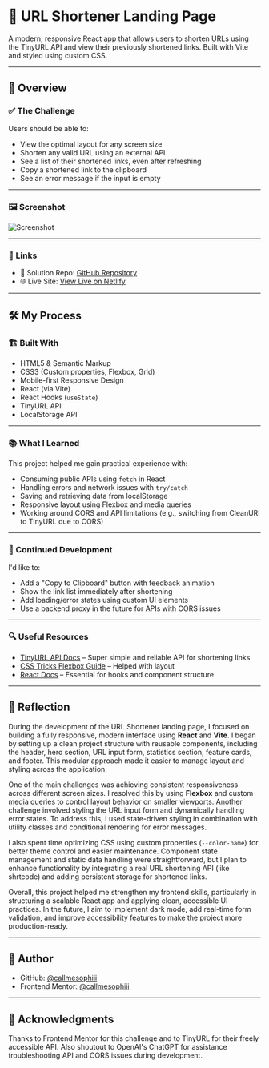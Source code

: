 # 🔗 URL Shortener Landing Page

A modern, responsive React app that allows users to shorten URLs using the TinyURL API and view their previously shortened links. Built with Vite and styled using custom CSS.

---

## 📌 Overview

### ✅ The Challenge

Users should be able to:

- View the optimal layout for any screen size  
- Shorten any valid URL using an external API  
- See a list of their shortened links, even after refreshing  
- Copy a shortened link to the clipboard  
- See an error message if the input is empty  

---

### 🖼 Screenshot

![Screenshot](./src/assets/screenshot.png)

---

### 🔗 Links

- 🔧 Solution Repo: [GitHub Repository](https://github.com/callmesophiii/url-shortening-api-master)  
- 🌐 Live Site: [View Live on Netlify](https://url-shortening-api-master-orcin.vercel.app/)

---

## 🛠 My Process

### 🏗 Built With

- HTML5 & Semantic Markup  
- CSS3 (Custom properties, Flexbox, Grid)  
- Mobile-first Responsive Design  
- React (via Vite)  
- React Hooks (`useState`)  
- TinyURL API  
- LocalStorage API

---

### 📚 What I Learned

This project helped me gain practical experience with:

- Consuming public APIs using `fetch` in React  
- Handling errors and network issues with `try/catch`  
- Saving and retrieving data from localStorage  
- Responsive layout using Flexbox and media queries  
- Working around CORS and API limitations (e.g., switching from CleanURI to TinyURL due to CORS)

---

### 🔧 Continued Development

I'd like to:

- Add a "Copy to Clipboard" button with feedback animation  
- Show the link list immediately after shortening  
- Add loading/error states using custom UI elements  
- Use a backend proxy in the future for APIs with CORS issues

---

### 🔍 Useful Resources

- [TinyURL API Docs](https://tinyurl.com/app/dev) – Super simple and reliable API for shortening links  
- [CSS Tricks Flexbox Guide](https://css-tricks.com/snippets/css/a-guide-to-flexbox/) – Helped with layout  
- [React Docs](https://react.dev/) – Essential for hooks and component structure

---

## 📘 Reflection

During the development of the URL Shortener landing page, I focused on building a fully responsive, modern interface using **React** and **Vite**. I began by setting up a clean project structure with reusable components, including the header, hero section, URL input form, statistics section, feature cards, and footer. This modular approach made it easier to manage layout and styling across the application.

One of the main challenges was achieving consistent responsiveness across different screen sizes. I resolved this by using **Flexbox** and custom media queries to control layout behavior on smaller viewports. Another challenge involved styling the URL input form and dynamically handling error states. To address this, I used state-driven styling in combination with utility classes and conditional rendering for error messages.

I also spent time optimizing CSS using custom properties (`--color-name`) for better theme control and easier maintenance. Component state management and static data handling were straightforward, but I plan to enhance functionality by integrating a real URL shortening API (like shrtcode) and adding persistent storage for shortened links.

Overall, this project helped me strengthen my frontend skills, particularly in structuring a scalable React app and applying clean, accessible UI practices. In the future, I aim to implement dark mode, add real-time form validation, and improve accessibility features to make the project more production-ready.

---

## 👤 Author

- GitHub: [@callmesophiii](https://github.com/callmesophiii)  
- Frontend Mentor: [@callmesophiii](https://www.frontendmentor.io/profile/callmesophiii)

---

## 🙌 Acknowledgments

Thanks to Frontend Mentor for this challenge and to TinyURL for their freely accessible API. Also shoutout to OpenAI's ChatGPT for assistance troubleshooting API and CORS issues during development.







